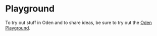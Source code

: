 # Playground

To try out stuff in Oden and to share ideas, be sure to try out the [Oden
Playground](https://oden-playground.herokuapp.com/).

